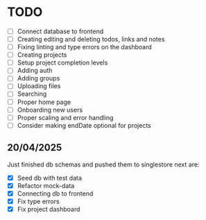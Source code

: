 # TODO

- [ ] Connect database to frontend
- [ ] Creating editing and deleting todos, links and notes
- [ ] Fixing linting and type errors on the dashboard
- [ ] Creating projects
- [ ] Setup project completion levels
- [ ] Adding auth
- [ ] Adding groups
- [ ] Uploading files
- [ ] Searching
- [ ] Proper home page
- [ ] Onboarding new users
- [ ] Proper scaling and error handling
- [ ] Consider making endDate optional for projects

## 20/04/2025
Just finished db schemas and pushed them to singlestore next are:

- [x] Seed db with test data
- [x] Refactor mock-data
- [x] Connecting db to frontend
- [x] Fix type errors
- [x] Fix project dashboard
